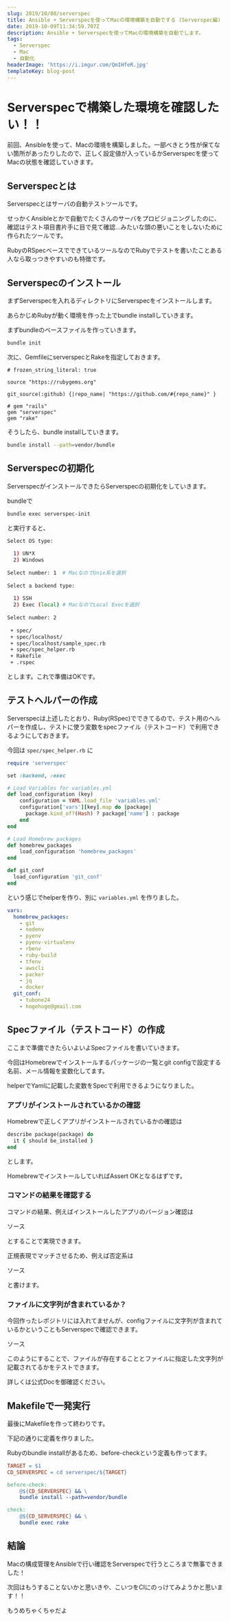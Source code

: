 ```yaml
---
slug: 2019/10/08/serverspec
title: Ansible + Serverspecを使ってMacの環境構築を自動でする (Serverspec編)
date: 2019-10-09T11:34:59.707Z
description: Ansible + Serverspecを使ってMacの環境構築を自動でします。
tags:
  - Serverspec
  - Mac
  - 自動化
headerImage: 'https://i.imgur.com/QmIHfeR.jpg'
templateKey: blog-post
---
```

# Serverspecで構築した環境を確認したい！！

前回、Ansibleを使って、Macの環境を構築しました。一部べきとう性が保てない箇所があったりしたので、正しく設定値が入っているかServerspecを使ってMacの状態を確認していきます。

## Serverspecとは

Serverspecとはサーバの自動テストツールです。

せっかくAnsibleとかで自動でたくさんのサーバをプロビジョニングしたのに、確認はテスト項目書片手に目で見て確認…みたいな頭の悪いことをしないために作られたツールです。

RubyのRSpecベースでできているツールなのでRubyでテストを書いたことある人なら取っつきやすいのも特徴です。

## Serverspecのインストール

まずServerspecを入れるディレクトリにServerspecをインストールします。

あらかじめRubyが動く環境を作った上でbundle installしていきます。

まずbundleのベースファイルを作っていきます。

```bash
bundle init
```

次に、GemfileにserverspecとRakeを指定しておきます。

```gemfile
# frozen_string_literal: true

source "https://rubygems.org"

git_source(:github) {|repo_name| "https://github.com/#{repo_name}" }

# gem "rails"
gem "serverspec"
gem "rake"
```

そうしたら、bundle installしていきます。

```bash
bundle install --path=vendor/bundle
```

## Serverspecの初期化

ServerspecがインストールできたらServerspecの初期化をしていきます。

bundleで

```bash
bundle exec serverspec-init
```

と実行すると、

```bash
Select OS type:
 
  1) UN*X
  2) Windows
 
Select number: 1  # MacなのでUnix系を選択
 
Select a backend type:
 
  1) SSH
  2) Exec (local) # MacなのでLocal Execを選択
 
Select number: 2
 
 + spec/
 + spec/localhost/
 + spec/localhost/sample_spec.rb
 + spec/spec_helper.rb
 + Rakefile
 + .rspec
```

とします。これで準備はOKです。


## テストヘルパーの作成

Serverspecは上述したとおり、Ruby(RSpec)でできてるので、テスト用のヘルパーを作成し、テストに使う変数をspecファイル（テストコード）で利用できるようにしておきます。

今回は `spec/spec_helper.rb` に

```ruby
require 'serverspec'

set :backend, :exec

# Load Variables for variables.yml
def load_configuration (key)
    configuration = YAML.load_file 'variables.yml'
    configuration['vars'][key].map do |package|
      package.kind_of?(Hash) ? package['name'] : package
    end
end

# Load Homebrew packages
def homebrew_packages
    load_configuration 'homebrew_packages'
end

def git_conf
  load_configuration 'git_conf'
end
```

という感じでhelperを作り、別に `variables.yml` を作りました。

```yaml
vars:
  homebrew_packages:
    - git
    - nodenv
    - pyenv
    - pyenv-virtualenv
    - rbenv
    - ruby-build
    - tfenv
    - awscli
    - packer
    - jq
    - docker
  git_conf:
    - tubone24
    - hogehoge@gmail.com
```

## Specファイル（テストコード）の作成

ここまで準備できたらいよいよSpecファイルを書いていきます。

今回はHomebrewでインストールするパッケージの一覧とgit configで設定する名前、メール情報を変数化してます。

helperでYamlに記載した変数をSpecで利用できるようになりました。

### アプリがインストールされているかの確認

Homebrewで正しくアプリがインストールされているかの確認は

```ruby
describe package(package) do
  it { should be_installed }
end
```

とします。

HomebrewでインストールしていればAssert OKとなるはずです。

### コマンドの結果を確認する

コマンドの結果、例えばインストールしたアプリのバージョン確認は

ソース

とすることで実現できます。

正規表現でマッチさせるため、例えば否定系は

ソース

と書けます。

### ファイルに文字列が含まれているか？

今回作ったレポジトリには入れてませんが、configファイルに文字列が含まれているかということもServerspecで確認できます。

ソース

このようにすることで、ファイルが存在することとファイルに指定した文字列が記載されてるかをテストできます。

詳しくは公式Docを御確認ください。

## Makefileで一発実行

最後にMakefileを作って終わりです。

下記の通りに定義を作りました。

Rubyのbundle installがあるため、before-checkという定義も作ってます。

```makefile
TARGET = $1
CD_SERVERSPEC = cd serverspec/${TARGET}

before-check:
	@${CD_SERVERSPEC} && \
	bundle install --path=vendor/bundle

check:
	@${CD_SERVERSPEC} && \
	bundle exec rake
```

## 結論

Macの構成管理をAnsibleで行い確認をServerspecで行うところまで無事できました！

次回はもうすることないかと思いきや、こいつをCIにのっけてみようかと思います！！

もうめちゃくちゃだよ

